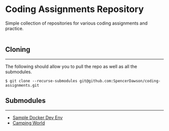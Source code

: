 # Coding Assignments Repository

Simple collection of repositories for various coding assignments and practice.
<br/><br/>

## Cloning

---
The following should allow you to pull the repo as well as all the submodules.
```shell
$ git clone --recurse-submodules git@github.com:SpencerDawson/coding-assignments.git
```

## Submodules

---
- [Sample Docker Dev Env](https://github.com/SpencerDawson/coding-assignments-docker-local-dev-sample)
- [Camping World](https://github.com/SpencerDawson/coding-assignments-camping-world)